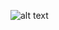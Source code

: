 ![alt text](http://cse.snu.ac.kr/sites/default/files/node--notice/%EB%B6%99%EC%9E%84_1_2014%EB%85%84_1%ED%95%99%EA%B8%B0_%EA%B5%AD%EA%B0%80%EA%B7%BC%EB%A1%9C%EC%9E%A5%ED%95%99%EA%B8%88_%EC%8B%A0%EC%B2%AD_%ED%8F%AC%EC%8A%A4%ED%84%B0.jpg
 "Logo Title Text 1")

